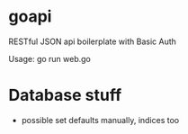 goapi
=====

RESTful JSON api boilerplate with Basic Auth

Usage: go run web.go




# Database stuff

- possible set defaults manually, indices too